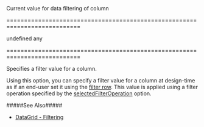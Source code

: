 <!--**
/*-------------------------------------------
    Auto-generated file. Do not modify.
-------------------------------------------

**-->
<!--d-->Current value for data filtering of column<!--/d-->
===========================================================================
<!--default-->undefined<!--/default-->
<!--type-->any<!--/type-->
===========================================================================

<!--shortDescription-->
Specifies a filter value for a column.
<!--/shortDescription-->

<!--fullDescription-->
Using this option, you can specify a filter value for a column at design-time as if an end-user set it using the [filter row](/Documentation/ApiReference/UI_Widgets/dxDataGrid/Configuration/filterRow/). This value is applied using a filter operation specified by the [selectedFilterOperation](/Documentation/ApiReference/UI_Widgets/dxDataGrid/Configuration/columns/#selectedFilterOperation) option.

#####See Also#####
- [DataGrid - Filtering](/Documentation/Guide/UI_Widgets/Data_Grid/Filtering/)
<!--/fullDescription-->